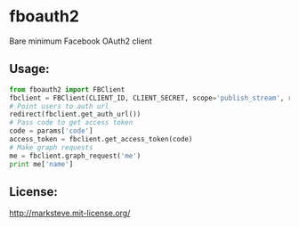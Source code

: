 # fboauth2
Bare minimum Facebook OAuth2 client

## Usage:
```python
from fboauth2 import FBClient
fbclient = FBClient(CLIENT_ID, CLIENT_SECRET, scope='publish_stream', redirect_uri='http://example.com/callback')
# Point users to auth url
redirect(fbclient.get_auth_url())
# Pass code to get access token
code = params['code']
access_token = fbclient.get_access_token(code)
# Make graph requests
me = fbclient.graph_request('me')
print me['name']
```

## License:
http://marksteve.mit-license.org/